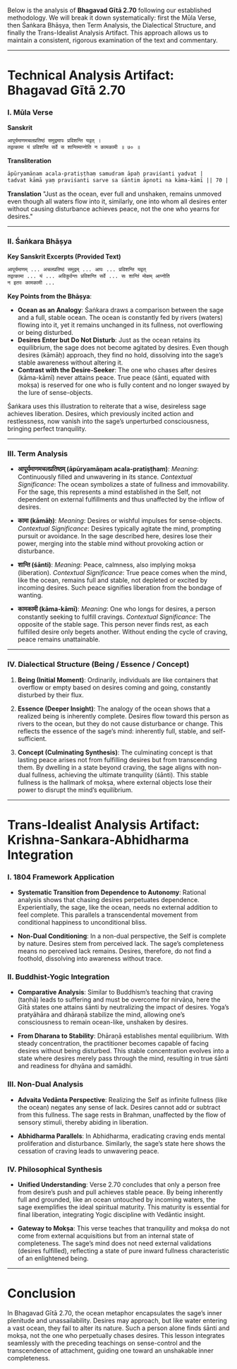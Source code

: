 Below is the analysis of **Bhagavad Gītā 2.70** following our established methodology. We will break it down systematically: first the Mūla Verse, then Śaṅkara Bhāṣya, then Term Analysis, the Dialectical Structure, and finally the Trans-Idealist Analysis Artifact. This approach allows us to maintain a consistent, rigorous examination of the text and commentary.

---

# Technical Analysis Artifact: Bhagavad Gītā 2.70

### I. Mūla Verse

**Sanskrit**
```markdown
आपूर्यमाणमचलप्रतिष्ठं समुद्रमापः प्रविशन्ति यद्वत् ।
तद्वत्कामा यं प्रविशन्ति सर्वे स शान्तिमाप्नोति न कामकामी ॥ ७० ॥
```

**Transliteration**
```markdown
āpūryamāṇam acala-pratiṣṭhaṃ samudram āpaḥ praviśanti yadvat |
tadvat kāmā yaṃ praviśanti sarve sa śāntim āpnoti na kāma-kāmī || 70 ||
```

**Translation**
"Just as the ocean, ever full and unshaken, remains unmoved even though all waters flow into it, similarly, one into whom all desires enter without causing disturbance achieves peace, not the one who yearns for desires."

---

### II. Śaṅkara Bhāṣya

**Key Sanskrit Excerpts (Provided Text)**
```markdown
आपूर्यमाणम् ... अचलप्रतिष्ठं समुद्रम् ... आपः ... प्रविशन्ति यद्वत्
तद्वत्कामा ... यं ... अविकुर्वन्तः प्रविशन्ति सर्वे ... सः शान्तिं मोक्षम् आप्नोति
न इतरः कामकामी ...
```

**Key Points from the Bhāṣya**:
- **Ocean as an Analogy**: Śaṅkara draws a comparison between the sage and a full, stable ocean. The ocean is constantly fed by rivers (waters) flowing into it, yet it remains unchanged in its fullness, not overflowing or being disturbed.
- **Desires Enter but Do Not Disturb**: Just as the ocean retains its equilibrium, the sage does not become agitated by desires. Even though desires (kāmāḥ) approach, they find no hold, dissolving into the sage’s stable awareness without altering it.
- **Contrast with the Desire-Seeker**: The one who chases after desires (kāma-kāmī) never attains peace. True peace (śānti, equated with mokṣa) is reserved for one who is fully content and no longer swayed by the lure of sense-objects.

Śaṅkara uses this illustration to reiterate that a wise, desireless sage achieves liberation. Desires, which previously incited action and restlessness, now vanish into the sage’s unperturbed consciousness, bringing perfect tranquility.

---

### III. Term Analysis

- **आपूर्यमाणमचलप्रतिष्ठम् (āpūryamāṇam acala-pratiṣṭham)**:
  *Meaning*: Continuously filled and unwavering in its stance.
  *Contextual Significance*: The ocean symbolizes a state of fullness and immovability. For the sage, this represents a mind established in the Self, not dependent on external fulfillments and thus unaffected by the inflow of desires.

- **कामा (kāmāḥ)**:
  *Meaning*: Desires or wishful impulses for sense-objects.
  *Contextual Significance*: Desires typically agitate the mind, prompting pursuit or avoidance. In the sage described here, desires lose their power, merging into the stable mind without provoking action or disturbance.

- **शान्ति (śānti)**:
  *Meaning*: Peace, calmness, also implying mokṣa (liberation).
  *Contextual Significance*: True peace comes when the mind, like the ocean, remains full and stable, not depleted or excited by incoming desires. Such peace signifies liberation from the bondage of wanting.

- **कामकामी (kāma-kāmī)**:
  *Meaning*: One who longs for desires, a person constantly seeking to fulfill cravings.
  *Contextual Significance*: The opposite of the stable sage. This person never finds rest, as each fulfilled desire only begets another. Without ending the cycle of craving, peace remains unattainable.

---

### IV. Dialectical Structure (Being / Essence / Concept)

1. **Being (Initial Moment)**: Ordinarily, individuals are like containers that overflow or empty based on desires coming and going, constantly disturbed by their flux.

2. **Essence (Deeper Insight)**: The analogy of the ocean shows that a realized being is inherently complete. Desires flow toward this person as rivers to the ocean, but they do not cause disturbance or change. This reflects the essence of the sage’s mind: inherently full, stable, and self-sufficient.

3. **Concept (Culminating Synthesis)**: The culminating concept is that lasting peace arises not from fulfilling desires but from transcending them. By dwelling in a state beyond craving, the sage aligns with non-dual fullness, achieving the ultimate tranquility (śānti). This stable fullness is the hallmark of mokṣa, where external objects lose their power to disrupt the mind’s equilibrium.

---

# Trans-Idealist Analysis Artifact: Krishna-Sankara-Abhidharma Integration

### I. 1804 Framework Application

- **Systematic Transition from Dependence to Autonomy**: Rational analysis shows that chasing desires perpetuates dependence. Experientially, the sage, like the ocean, needs no external addition to feel complete. This parallels a transcendental movement from conditional happiness to unconditional bliss.

- **Non-Dual Conditioning**: In a non-dual perspective, the Self is complete by nature. Desires stem from perceived lack. The sage’s completeness means no perceived lack remains. Desires, therefore, do not find a foothold, dissolving into awareness without trace.

### II. Buddhist-Yogic Integration

- **Comparative Analysis**: Similar to Buddhism’s teaching that craving (taṇhā) leads to suffering and must be overcome for nirvāṇa, here the Gītā states one attains śānti by neutralizing the impact of desires. Yoga’s pratyāhāra and dhāraṇā stabilize the mind, allowing one’s consciousness to remain ocean-like, unshaken by desires.

- **From Dharana to Stability**: Dhāraṇā establishes mental equilibrium. With steady concentration, the practitioner becomes capable of facing desires without being disturbed. This stable concentration evolves into a state where desires merely pass through the mind, resulting in true śānti and readiness for dhyāna and samādhi.

### III. Non-Dual Analysis

- **Advaita Vedānta Perspective**: Realizing the Self as infinite fullness (like the ocean) negates any sense of lack. Desires cannot add or subtract from this fullness. The sage rests in Brahman, unaffected by the flow of sensory stimuli, thereby abiding in liberation.

- **Abhidharma Parallels**: In Abhidharma, eradicating craving ends mental proliferation and disturbance. Similarly, the sage’s state here shows the cessation of craving leads to unwavering peace.

### IV. Philosophical Synthesis

- **Unified Understanding**: Verse 2.70 concludes that only a person free from desire’s push and pull achieves stable peace. By being inherently full and grounded, like an ocean untouched by incoming waters, the sage exemplifies the ideal spiritual maturity. This maturity is essential for final liberation, integrating Yogic discipline with Vedāntic insight.

- **Gateway to Mokṣa**: This verse teaches that tranquility and mokṣa do not come from external acquisitions but from an internal state of completeness. The sage’s mind does not need external validations (desires fulfilled), reflecting a state of pure inward fullness characteristic of an enlightened being.

---

# Conclusion

In Bhagavad Gītā 2.70, the ocean metaphor encapsulates the sage’s inner plenitude and unassailability. Desires may approach, but like water entering a vast ocean, they fail to alter its nature. Such a person alone finds śānti and mokṣa, not the one who perpetually chases desires. This lesson integrates seamlessly with the preceding teachings on sense-control and the transcendence of attachment, guiding one toward an unshakable inner completeness.
